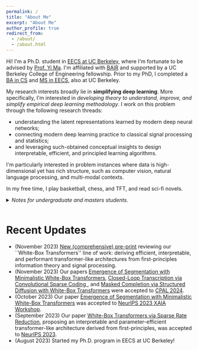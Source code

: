 ```yaml
---
permalink: /
title: "About Me"
excerpt: "About Me"
author_profile: true
redirect_from: 
  - /about/
  - /about.html
---
```


Hi! I'm a Ph.D. student in [EECS at UC Berkeley](https://www.eecs.berkeley.edu), where I'm fortunate to be advised by [Prof. Yi Ma](https://people.eecs.berkeley.edu/~yima/).  I'm affiliated with [BAIR](https://bair.berkeley.edu/) and supported by a UC Berkeley College of Engineering fellowship. Prior to my PhD, I completed a [BA in CS](https://www.eecs.berkeley.edu) and [MS in EECS](https://eecs.berkeley.edu/academics/graduate/industry-programs/5yrms), also at UC Berkeley.

My research interests broadly lie in <b>simplifying deep learning</b>. More specifically, I'm interested in <i>developing theory to understand, improve, and simplify empirical deep learning methodology</i>. I work on this problem through the following research threads:
- understanding the latent representations learned by modern deep neural networks;
- connecting modern deep learning practice to classical signal processing and statistics;
- and leveraging such-obtained conceptual insights to design interpretable, efficient, and principled learning algorithms.

I'm particularly interested in problem instances where data is high-dimensional yet has rich structure, such as computer vision, natural language processing, and multi-modal contexts.

In my free time, I play basketball, chess, and TFT, and read sci-fi novels.


<details>
    <summary><i>Notes for undergraduate and masters students.</i></summary>
    <br/>

    <i>Note 1:</i> I'm happy to chat about my research or general advising. Please send me an email and we can work out a time. 
    <br/>
    <br/>

    <i>Note 2:</i> If you are interested in research collaboration, please send me an email with your background and specific interests (the more detailed, the better). The recommended time investment is at least 15 hours per week. Unfortunately, right now my schedule is tight and generally does not permit consistent long-term mentoring of younger students, so some degree of self-sufficiency would be highly valued. To ensure a more fruitful collaboration, it would be best to have the technical knowledge to read and understand deep learning papers, especially theory-oriented work. Thank you for your understanding.
</details>
<br/>

Recent Updates
=====
- (November 2023) [New (comprehensive) pre-print](https://arxiv.org/abs/2311.13110) reviewing our ``White-Box Transformers'' line of work: deriving efficient, interpretable, and performant transformer-like architectures from first-principles information theory and signal processing.
- (November 2023) Our papers [Emergence of Segmentation with Minimalistic White-Box Transformers](https://arxiv.org/abs/2308.16271), [Closed-Loop Transcription via Convolutional Sparse Coding
](https://arxiv.org/abs/2302.09347), and [Masked Completion via Structured Diffusion with White-Box Transformers](https://openreview.net/forum?id=PvyOYleymy) were accepted to [CPAL 2024](https://cpal.cc/).
- (October 2023) Our paper [Emergence of Segmentation with Minimalistic White-Box Transformers](https://arxiv.org/abs/2308.16271) was accepted to [NeurIPS 2023 XAIA Workshop](https://neurips.cc/virtual/2023/workshop/66529).
- (September 2023) Our paper [White-Box Transformers via Sparse Rate Reduction](https://arxiv.org/abs/2306.01129), proposing an interpretable and parameter-efficient transformer-like architecture derived from first-principles, was accepted to [NeurIPS 2023](https://neurips.cc/).
- (August 2023) Started my Ph.D. program in EECS at UC Berkeley!

